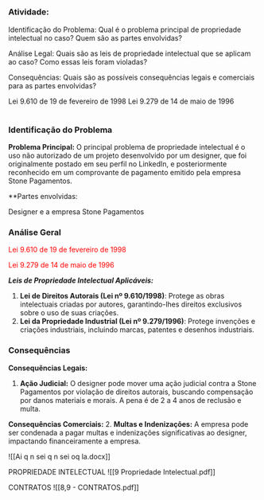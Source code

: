 #


### Atividade:

Identificação do Problema: Qual é o problema principal de propriedade intelectual no caso? Quem são as partes envolvidas?

Análise Legal: Quais são as leis de propriedade intelectual que se aplicam ao caso? Como essas leis foram violadas?

Consequências: Quais são as possíveis consequências legais e comerciais para as partes envolvidas?

Lei 9.610 de 19 de fevereiro de 1998
Lei 9.279 de 14 de maio de 1996

#
### Identificação do Problema

**Problema Principal:**
O principal problema de propriedade intelectual é o uso não autorizado de um projeto desenvolvido por um designer, que foi originalmente postado em seu perfil no LinkedIn, e posteriormente reconhecido em um comprovante de pagamento emitido pela empresa Stone Pagamentos.

**Partes envolvidas:

Designer e a empresa Stone Pagamentos

### Análise Geral

<span style="color:rgb(255,0,0)">Lei 9.610 de 19 de fevereiro de 1998</span>

<span style="color:rgb(255,0,0)">Lei 9.279 de 14 de maio de 1996</span>

***Leis de Propriedade Intelectual Aplicáveis:***
1. **Lei de Direitos Autorais (Lei nº 9.610/1998)**: Protege as obras intelectuais criadas por autores, garantindo-lhes direitos exclusivos sobre o uso de suas criações.
2. **Lei da Propriedade Industrial (Lei nº 9.279/1996)**: Protege invenções e criações industriais, incluindo marcas, patentes e desenhos industriais.

### Consequências

**Consequências Legais:**
1. **Ação Judicial:** O designer pode mover uma ação judicial contra a Stone Pagamentos por violação de direitos autorais, buscando compensação por danos materiais e morais. A pena é de 2 a 4 anos de reclusão e multa.

**Consequências Comerciais:**
2. **Multas e Indenizações:** A empresa pode ser condenada a pagar multas e indenizações significativas ao designer, impactando financeiramente a empresa.


![[Ai q n sei q n sei oq la.docx]]


PROPRIEDADE INTELECTUAL
![[9 Propriedade Intelectual.pdf]]

CONTRATOS
![[8,9 - CONTRATOS.pdf]]